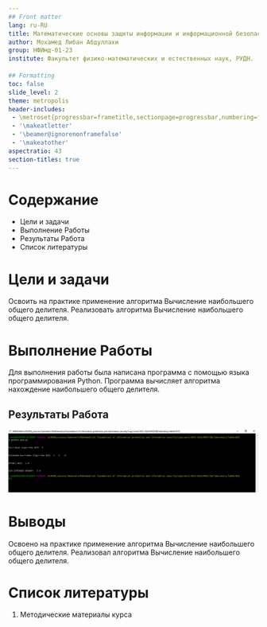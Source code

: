 ```yaml
---
## Front matter
lang: ru-RU
title: Математические основы защиты информации и информационной безопасности. Презентация по лабораторной работе № 4 на тему "Вычисление наибольшего общего делителя"
author: Мохамед Либан Абдуллахи
group: НФИмд-01-23
institute: Факультет физико-математических и естественных наук, РУДН.

## Formatting
toc: false
slide_level: 2
theme: metropolis
header-includes: 
 - \metroset{progressbar=frametitle,sectionpage=progressbar,numbering=fraction}
 - '\makeatletter'
 - '\beamer@ignorenonframefalse'
 - '\makeatother'
aspectratio: 43
section-titles: true
---
```


# Содержание
* Цели и задачи
* Выполнение Работы
* Результаты Работа
* Список литературы

# Цели и задачи
Освоить на практике применение алгоритма Вычисление наибольшего общего делителя.
Реализовать алгоритма Вычисление наибольшего общего делителя.

# Выполнение Работы
Для выполнения работы была написана программа с помощью языка программирования Python. Программа вычисляет алгоритма нахождение наибольшего общего делителя.

## Результаты Работа

![Вывод работы программы ](images/result.PNG)

# Выводы
Освоено на практике применение алгоритма Вычисление наибольшего общего делителя.
Реализовал алгоритма Вычисление наибольшего общего делителя.

# Список литературы
1. Методические материалы курса